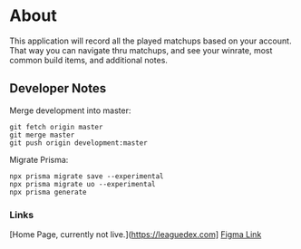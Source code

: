 # About

This application will record all the played matchups based on your account. That way you can navigate thru matchups,
and see your winrate, most common build items, and additional notes.

## Developer Notes

Merge development into master:

```
git fetch origin master
git merge master
git push origin development:master
```
Migrate Prisma:

```
npx prisma migrate save --experimental
npx prisma migrate uo --experimental
npx prisma generate

```

### Links

[Home Page, currently not live.](https://leaguedex.com]
[Figma Link](https://www.figma.com/file/LKOTO3yHEvZXIYbJFiIdQk/Untitled?node-id=0%3A1)
